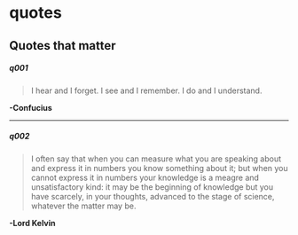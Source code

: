 quotes
======

Quotes that matter
---
##### q001
> I hear and I forget. I see and I remember. I do and I understand. 

**-Confucius**

---

##### q002
> I often say that when you can measure what you are speaking about and express it in numbers you know something about it; but when you cannot express it in numbers your knowledge is a meagre and unsatisfactory kind: it may be the beginning of knowledge but you have scarcely, in your thoughts, advanced to the stage of science, whatever the matter may be. 

**-Lord Kelvin**


